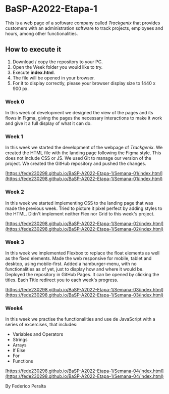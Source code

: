 # BaSP-A2022-Etapa-1

This is a web page of a software company called *Trackgenix* that provides customers with an administration software to track projects, employees and hours, among other functionalities.

## How to execute it

1. Download / copy the repository to your PC.
2. Open the Week folder you would like to try.
3. Execute **index.html**.
4. The file will be opened in your browser.
5. For it to display correctly, please your browser display size to 1440 x 900 px.

### Week 0

In this week of development we designed the view of the pages and its flows in Figma, giving the pages the necessary interactions to make it work and give it a full display of what it can do.

### Week 1

In this week we started the development of the webpage of *Trackgenix*. We created the HTML file with the landing page following the Figma style. This does not include CSS or JS. We used Git to manage our version of the project. We created the GitHub repository and pushed the changes.

[https://fede230298.github.io/BaSP-A2022-Etapa-1/Semana-01/index.html](https://fede230298.github.io/BaSP-A2022-Etapa-1/Semana-01/index.html)

### Week 2

In this week we started implementing CSS to the landing page that was made the previous week. Tried to picture it pixel perfect by adding styles to the HTML. Didn't implement neither Flex nor Grid to this week's project.

[https://fede230298.github.io/BaSP-A2022-Etapa-1/Semana-02/index.html](https://fede230298.github.io/BaSP-A2022-Etapa-1/Semana-02/index.html)

### Week 3

In this week we implemented Flexbox to replace the float elements as well as the fixed elements. Made the web responsive for mobile, tablet and desktop, using mobile-first. Added a hamburger-menu, with no functionalities as of yet, just to display how and where it would be.
Deployed the repository in GitHub Pages. It can be opened by clicking the titles. Each Title redirect you to each week's progress.

[https://fede230298.github.io/BaSP-A2022-Etapa-1/Semana-03/index.html](https://fede230298.github.io/BaSP-A2022-Etapa-1/Semana-03/index.html)

### Week4

In this week we practise the functionalities and use de JavaScript with a series of excercises, that includes:
- Variables and Operators
- Strings
- Arrays
- If Else
- For
- Functions

[https://fede230298.github.io/BaSP-A2022-Etapa-1/Semana-04/index.html](https://fede230298.github.io/BaSP-A2022-Etapa-1/Semana-04/index.html)

By Federico Peralta